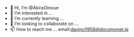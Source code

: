 - 👋 Hi, I’m @AkiraOinoue
- 👀 I’m interested in ...
- 🌱 I’m currently learning ...
- 💞️ I’m looking to collaborate on ...
- 📫 How to reach me ... email:davinci1958@docomonet.jp

<!---
AkiraOinoue/AkiraOinoue is a ✨ special ✨ repository because its `README.md` (this file) appears on your GitHub profile.
You can click the Preview link to take a look at your changes.
--->
